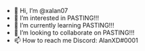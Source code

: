 - 👋 Hi, I’m @xalan07
- 👀 I’m interested in PASTING!!!
- 🌱 I’m currently learning PASTING!!!
- 💞️ I’m looking to collaborate on PASTING!!!
- 📫 How to reach me Discord: AlanXD#0001

<!---
xalan07/xalan07 is a ✨ special ✨ repository because its `README.md` (this file) appears on your GitHub profile.
You can click the Preview link to take a look at your changes.
--->
